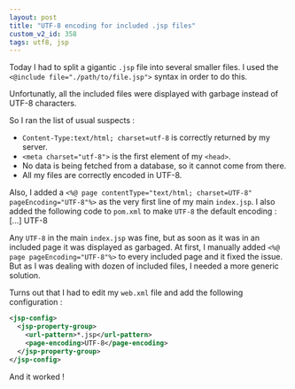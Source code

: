 ```yaml
---
layout: post
title: "UTF-8 encoding for included .jsp files"
custom_v2_id: 358
tags: utf8, jsp
---
```


Today I had to split a gigantic `.jsp` file into several smaller files. I used
the `<@include file="./path/to/file.jsp">` syntax in order to do this.

Unfortunatly, all the included files were displayed with garbage instead of
UTF-8 characters.

So I ran the list of usual suspects : 

- `Content-Type:text/html; charset=utf-8` is correctly returned by my server. 
- `<meta charset="utf-8">` is the first element of my `<head>`. 
- No data is being fetched from a database, so it cannot come from there. 
- All my files are correctly encoded in UTF-8.

Also, I added a `<%@ page contentType="text/html; charset=UTF-8"
pageEncoding="UTF-8"%>` as the very first line of my main `index.jsp`. I also
added the following code to `pom.xml` to make `UTF-8` the default encoding :
[...] UTF-8

Any `UTF-8` in the main `index.jsp` was fine, but as soon as it was in an
included page it was displayed as garbaged. At first, I manually added `<%@
page pageEncoding="UTF-8"%>` to every included page and it fixed the issue. But
as I was dealing with dozen of included files, I needed a more generic
solution.

Turns out that I had to edit my `web.xml` file and add the following
configuration :


```xml
<jsp-config>
  <jsp-property-group>
    <url-pattern>*.jsp</url-pattern>
    <page-encoding>UTF-8</page-encoding>
  </jsp-property-group>
</jsp-config>
```

And it worked !
